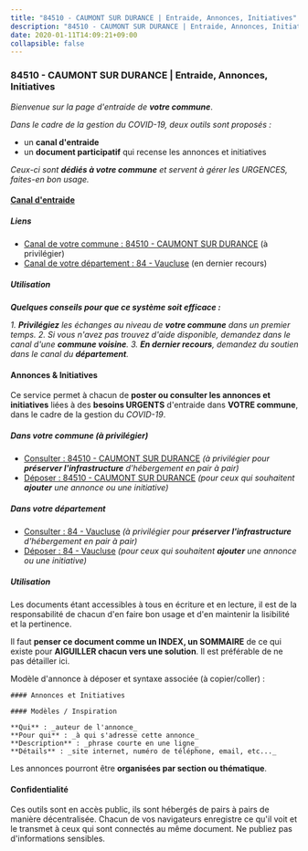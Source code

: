 ```yaml
---
title: "84510 - CAUMONT SUR DURANCE | Entraide, Annonces, Initiatives"
description: "84510 - CAUMONT SUR DURANCE | Entraide, Annonces, Initiatives"
date: 2020-01-11T14:09:21+09:00
collapsible: false
---
```


### 84510 - CAUMONT SUR DURANCE | Entraide, Annonces, Initiatives

_Bienvenue sur la page d'entraide de **votre commune**_.

_Dans le cadre de la gestion du COVID-19, deux outils sont proposés :_

- un **canal d'entraide**
- un **document participatif** qui recense les annonces et initiatives

_Ceux-ci sont **dédiés à votre commune** et servent à gérer les URGENCES, faites-en bon usage._

#### [Canal d'entraide](https://entraide.stopcoronavirus.tech/#/channel/84510_caumont-sur-durance)

##### Liens

- [Canal de votre commune : 84510 	- CAUMONT SUR DURANCE](https://entraide.stopcoronavirus.tech/#/channel/84510_caumont-sur-durance) (à privilégier)
- [Canal de votre département : 84 	- Vaucluse](https://entraide.stopcoronavirus.tech/#/channel/84_vaucluse) (en dernier recours)

##### Utilisation

_**Quelques conseils pour que ce système soit efficace :**_

_1. **Privilégiez** les échanges au niveau de **votre commune** dans un premier temps._
_2. Si vous n'avez pas trouvez d'aide disponible, demandez dans le canal d'une **commune voisine**._
_3. **En dernier recours**, demandez du soutien dans le canal du **département**._

#### Annonces & Initiatives


Ce service permet à chacun de **poster ou consulter les annonces et initiatives** liées à des **besoins
URGENTS** d'entraide dans **VOTRE commune**, dans le cadre de la gestion du _COVID-19_.

##### Dans votre commune (à privilégier)

- [Consulter : 84510 	- CAUMONT SUR DURANCE](https://docs.stopcoronavirus.tech/#/r/markdown/84510_caumont-sur-durance/4XTTM6JC6MZVK7MLpec4w7d1beeeAvhSEnG2qUvNV3xAKGLFk) _(à privilégier pour **préserver l'infrastructure** d'hébergement en pair à pair)_
- [Déposer : 84510 	- CAUMONT SUR DURANCE](https://docs.stopcoronavirus.tech/#/w/markdown/84510_caumont-sur-durance/4XTTM6JC6MZVK7MLpec4w7d1beeeAvhSEnG2qUvNV3xAKGLFk-K3TgUYikjTRXwP3tvedZr2UcXqsfzreveQ1AtuLtfK2ULewPQAtnvXXwRwUVU4VXUGARgcoHN2FWZjcs1xupGmAJABERwd4z9fFBw1pj1eycK38wanvf3CyYvPzhS9BHfiBC5h2r) _(pour ceux qui souhaitent **ajouter** une annonce ou une initiative)_

##### Dans votre département

- [Consulter : 84 	- Vaucluse](https://docs.stopcoronavirus.tech/#/r/markdown/84_vaucluse/4XTTMHghfR8bkyGqZ7reVZF2qotjBNhkRh3Khf7iNmGcCTkmr) _(à privilégier pour **préserver l'infrastructure** d'hébergement en pair à pair)_
- [Déposer : 84 	- Vaucluse](https://docs.stopcoronavirus.tech/#/w/markdown/84_vaucluse/4XTTMHghfR8bkyGqZ7reVZF2qotjBNhkRh3Khf7iNmGcCTkmr-K3TgUKRZy74DAk6nWzbYgCteCvxL3D5dWhNn81TX7dWQDw7K5tHdUBrbr3Zr86VTyaRHaJUZqEfqmhmHxu4juq1HJQLTeAsoztBbrptk9vD5vweXJwd5AYeqvceMePYTm8p3ep5A) _(pour ceux qui souhaitent **ajouter** une annonce ou une initiative)_


##### Utilisation

Les documents étant accessibles à tous en écriture et en lecture, il est de la
responsabilité de chacun d'en faire bon usage et d'en maintenir la lisibilité
et la pertinence.

Il faut **penser ce document comme un INDEX, un SOMMAIRE** de ce qui existe
pour **AIGUILLER chacun vers une solution**. Il est préférable de ne pas détailler ici.

Modèle d'annonce à déposer et syntaxe associée (à copier/coller) :

    #### Annonces et Initiatives

    #### Modèles / Inspiration

    **Qui** : _auteur de l'annonce_
    **Pour qui** : _à qui s'adresse cette annonce_
    **Description** : _phrase courte en une ligne_
    **Détails** : _site internet, numéro de téléphone, email, etc..._


Les annonces pourront être **organisées par section ou thématique**.

#### Confidentialité

Ces outils sont en accès public, ils sont hébergés de pairs à pairs de manière décentralisée.
Chacun de vos navigateurs enregistre ce qu'il voit et le transmet à ceux qui sont connectés au même document.
Ne publiez pas d'informations sensibles.
